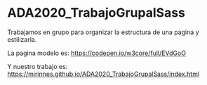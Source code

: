# ADA2020_TrabajoGrupalSass
Trabajamos en grupo para organizar la estructura de una pagina y estilizarla.

La pagina modelo es: https://codepen.io/w3core/full/EVdGoO

Y nuestro trabajo es:  https://mirinnes.github.io/ADA2020_TrabajoGrupalSass/index.html


